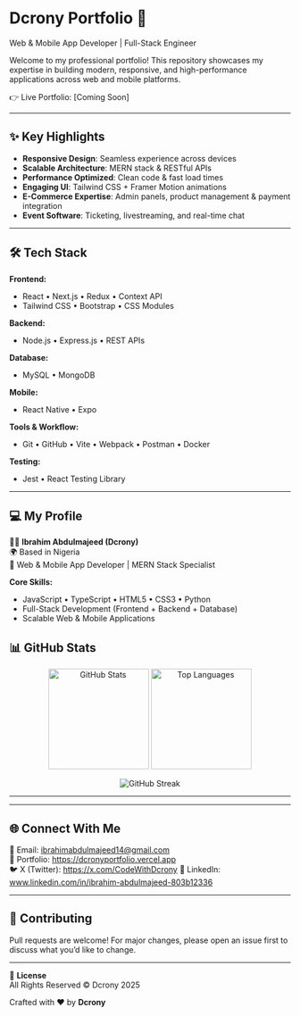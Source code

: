 # Dcrony Portfolio 🚀  
Web & Mobile App Developer | Full-Stack Engineer  

Welcome to my professional portfolio! This repository showcases my expertise in building modern, responsive, and high-performance applications across web and mobile platforms.  

👉 Live Portfolio: [Coming Soon]  

---

## ✨ Key Highlights  
- **Responsive Design**: Seamless experience across devices  
- **Scalable Architecture**: MERN stack & RESTful APIs  
- **Performance Optimized**: Clean code & fast load times  
- **Engaging UI**: Tailwind CSS + Framer Motion animations  
- **E-Commerce Expertise**: Admin panels, product management & payment integration  
- **Event Software**: Ticketing, livestreaming, and real-time chat  

---

## 🛠 Tech Stack  

**Frontend:**  
- React • Next.js • Redux • Context API  
- Tailwind CSS • Bootstrap • CSS Modules  

**Backend:**  
- Node.js • Express.js • REST APIs  

**Database:**  
- MySQL • MongoDB  

**Mobile:**  
- React Native • Expo  

**Tools & Workflow:**  
- Git • GitHub • Vite • Webpack • Postman • Docker  

**Testing:**  
- Jest • React Testing Library  

---

## 💻 My Profile  

👨‍💻 **Ibrahim Abdulmajeed (Dcrony)**  
🌍 Based in Nigeria  
💼 Web & Mobile App Developer | MERN Stack Specialist  

**Core Skills:**  
- JavaScript • TypeScript • HTML5 • CSS3 • Python  
- Full-Stack Development (Frontend + Backend + Database)  
- Scalable Web & Mobile Applications  

## 📊 GitHub Stats  

<p align="center">
  <img src="https://github-readme-stats.vercel.app/api?username=Dcrony&show_icons=true&theme=tokyonight" alt="GitHub Stats" height="180" />
  <img src="https://github-readme-stats.vercel.app/api/top-langs/?username=Dcrony&layout=compact&theme=tokyonight" alt="Top Languages" height="180" />
</p>

<p align="center">
  <img src="https://streak-stats.demolab.com?user=Dcrony&theme=tokyonight" alt="GitHub Streak" />
</p>

---

---

## 🌐 Connect With Me  

📧 Email: ibrahimabdulmajeed14@gmail.com  
💼 Portfolio: https://dcronyportfolio.vercel.app  
🐦 X (Twitter): https://x.com/CodeWithDcrony
🔗 LinkedIn: www.linkedin.com/in/ibrahim-abdulmajeed-803b12336


---

## 🤝 Contributing  

Pull requests are welcome! For major changes, please open an issue first to discuss what you’d like to change.  

---

📄 **License**  
All Rights Reserved © Dcrony 2025  

Crafted with ❤️ by **Dcrony**  
